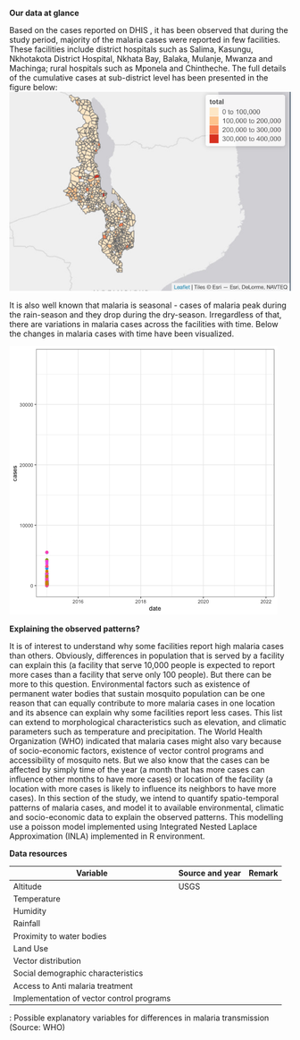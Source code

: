 **Our data at glance**

Based on the cases reported on DHIS , it has been observed that during the study period, majority of the malaria cases were reported in few facilities. These facilities include district hospitals such as Salima, Kasungu, Nkhotakota District Hospital, Nkhata Bay, Balaka, Mulanje, Mwanza and Machinga; rural hospitals such as Mponela and Chintheche. The full details of the cumulative cases at sub-district level has been presented in the figure below: ![](graphics/totalcases.png)

It is also well known that malaria is seasonal - cases of malaria peak during the rain-season and they drop during the dry-season. Irregardless of that, there are variations in malaria cases across the facilities with time. Below the changes in malaria cases with time have been visualized.

![](graphics/cases_time.gif)

**Explaining the observed patterns?**

It is of interest to understand why some facilities report high malaria cases than others. Obviously, differences in population that is served by a facility can explain this (a facility that serve 10,000 people is expected to report more cases than a facility that serve only 100 people). But there can be more to this question. Environmental factors such as existence of permanent water bodies that sustain mosquito population can be one reason that can equally contribute to more malaria cases in one location and its absence can explain why some facilities report less cases. This list can extend to morphological characteristics such as elevation, and climatic parameters such as temperature and precipitation. The World Health Organization (WHO) indicated that malaria cases might also vary because of socio-economic factors, existence of vector control programs and accessibility of mosquito nets. But we also know that the cases can be affected by simply time of the year (a month that has more cases can influence other months to have more cases) or location of the facility (a location with more cases is likely to influence its neighbors to have more cases). In this section of the study, we intend to quantify spatio-temporal patterns of malaria cases, and model it to available environmental, climatic and socio-economic data to explain the observed patterns. This modelling use a poisson model implemented using Integrated Nested Laplace Approximation (INLA) implemented in R environment.

**Data resources**

| Variable                                  | Source and year | Remark |
|-------------------------------------------|-----------------|--------|
| Altitude                                  | USGS            |        |
| Temperature                               |                 |        |
| Humidity                                  |                 |        |
| Rainfall                                  |                 |        |
| Proximity to water bodies                 |                 |        |
| Land Use                                  |                 |        |
| Vector distribution                       |                 |        |
| Social demographic characteristics        |                 |        |
| Access to Anti malaria treatment          |                 |        |
| Implementation of vector control programs |                 |        |

: Possible explanatory variables for differences in malaria transmission (Source: WHO)
